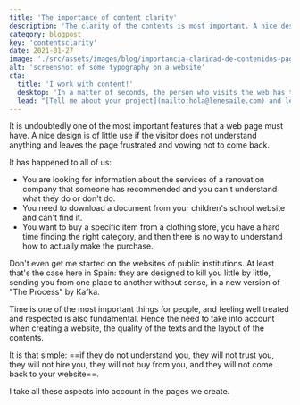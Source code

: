 ```yaml
---
title: 'The importance of content clarity'
description: 'The clarity of the contents is most important. A nice design is of little use if the visitor does not understand anything and leaves the page frustrated.'
category: blogpost
key: 'contentsclarity'
date: 2021-01-27
image: './src/assets/images/blog/importancia-claridad-de-contenidos-pagina-web.jpg'
alt: 'screenshot of some typography on a website'
cta:
  title: 'I work with content!'
  desktop: 'In a matter of seconds, the person who visits the web has to know who we are, what we do and why they should trust us, and then contact us or make a purchase.'
  lead: "[Tell me about your project](mailto:hola@lenesaile.com) and let's figure out what tone of voice we should use with your website!"
---
```


It is undoubtedly one of the most important features that a web page must have.
A nice design is of little use if the visitor does not understand anything and leaves the page frustrated and vowing not to come back.

It has happened to all of us:

- You are looking for information about the services of a renovation company that someone has recommended and you can't understand what they do or don't do.
- You need to download a document from your children's school website and can't find it.
- You want to buy a specific item from a clothing store, you have a hard time finding the right category, and then there is no way to understand how to actually make the purchase.

Don't even get me started on the websites of public institutions. At least that's the case here in Spain: they are designed to kill you little by little, sending you from one place to another without sense, in a new version of "The Process" by Kafka.

Time is one of the most important things for people, and feeling well treated and respected is also fundamental. Hence the need to take into account when creating a website, the quality of the texts and the layout of the contents.

It is that simple: ==if they do not understand you, they will not trust you, they will not hire you, they will not buy from you, and they will not come back to your website==.

I take all these aspects into account in the pages we create.
